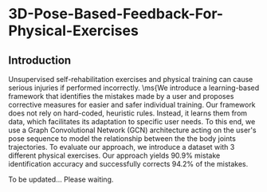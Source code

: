 # 3D-Pose-Based-Feedback-For-Physical-Exercises

## Introduction

Unsupervised self-rehabilitation exercises and physical training can cause serious injuries if performed incorrectly. \ms{We introduce a learning-based framework that identifies the mistakes made by a user and proposes corrective measures for easier and safer individual training. Our framework does not rely on hard-coded, heuristic rules. Instead, it learns them from data, which facilitates its adaptation to specific user needs. To this end, we use a Graph Convolutional Network (GCN) architecture acting on the user's pose sequence to model the relationship between the the body joints trajectories. To evaluate our approach, we introduce a dataset with 3 different physical exercises. Our approach yields $90.9\%$ mistake identification accuracy and successfully corrects $94.2\%$ of the mistakes.


To be updated... Please waiting.
